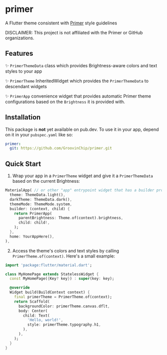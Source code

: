 # primer

A Flutter theme consistent with [Primer](https://primer.style) style guidelines

DISCLAIMER: This project is not affiliated with the Primer or GitHub organizations.

## Features
✨ `PrimerThemeData` class which provides Brightness-aware colors and text styles to your app

✨ `PrimerTheme` InheritedWidget which provides the `PrimerThemeData` to descendant widgets

✨ `PrimerApp` convenience widget that provides automatic Primer theme configurations based on the `Brightness` it 
is provided with.

## Installation
This package is **not** yet available on pub.dev. To use it in your app, depend on it in your `pubspec.yaml` like so:
```yaml
primer:
  git: https://github.com/GroovinChip/primer.git
```

## Quick Start

1. Wrap your app in a `PrimerTheme` widget and give it a `PrimerThemeData` based on the current Brightness:
```dart
MaterialApp( // or other "app" entrypoint widget that has a builder property
  theme: ThemeData.light(),
  darkTheme: ThemeData.dark(),
  themeMode: ThemeMode.system,
  builder: (context, child) {
    return PrimerApp(
      parentBrightness: Theme.of(context).brightness,
      child: child!,
    );  
  },
  home: YourAppHere(),
),
```
2. Access the theme's colors and text styles by calling `PrimerTheme.of(context)`. Here's a small example:
```dart
import 'package:flutter/material.dart';

class MyHomePage extends StatelessWidget {
  const MyHomePage({Key? key}) : super(key: key);

  @override
  Widget build(BuildContext context) {
    final primerTheme = PrimerTheme.of(context);
    return Scaffold(
      backgroundColor: primerTheme.canvas.dflt,
      body: Center(
        child: Text(
          'Hello, world!',
          style: primerTheme.typography.h1,
        ),
      ),
    );
  }
}
```
